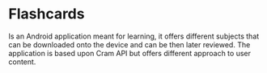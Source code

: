Flashcards
====
Is an Android application meant for learning, it offers different subjects that can be downloaded onto the device and can be then later reviewed. The application is based upon Cram API but offers different approach to user content.
